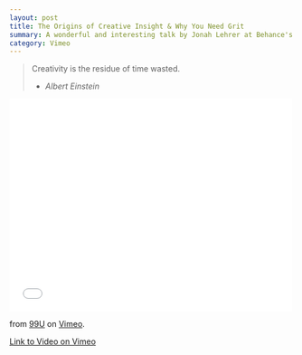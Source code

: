 ```yaml
---
layout: post
title: The Origins of Creative Insight & Why You Need Grit
summary: A wonderful and interesting talk by Jonah Lehrer at Behance's 99% conference.
category: Vimeo
---
```

  
 > Creativity is the residue of time wasted.   
 > - _Albert Einstein_
  
<iframe src="//player.vimeo.com/video/45162748?title=0&amp;byline=0&amp;portrait=0&amp;color=e91c6b" width="500" height="375" frameborder="0" webkitallowfullscreen mozallowfullscreen allowfullscreen></iframe> <p>from <a href="http://vimeo.com/99u">99U</a> on <a href="https://vimeo.com">Vimeo</a>.</p>

[Link to Video on Vimeo](http://vimeo.com/45162748)